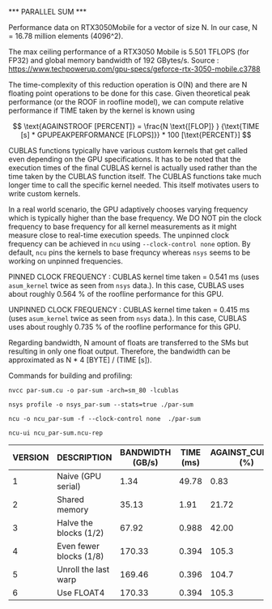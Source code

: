 *** PARALLEL SUM ***

Performance data on RTX3050Mobile for a vector of size N. In our case, N = 16.78 million elements (4096^2).

The max ceiling performance of a RTX3050 Mobile is 5.501 TFLOPS (for FP32) and global memory bandwidth of 192 GBytes/s.
Source : https://www.techpowerup.com/gpu-specs/geforce-rtx-3050-mobile.c3788


The time-complexity of this reduction operation  is O(N) and there are N floating point operations to be done for this case. Given theoretical peak performance (or the ROOF in roofline model), we can compute relative performance if TIME taken by the kernel is known using

$$ \text{AGAINSTROOF [PERCENT]} = \frac{N \text{[FLOP]} } {\text{TIME [s] *  GPUPEAKPERFORMANCE [FLOPS]}} * 100 [\text{PERCENT}] $$


CUBLAS functions typically have various custom kernels that get called even depending on the GPU specifications. It has to be noted that the execution times of the final CUBLAS kernel is actually used rather than the time taken by the CUBLAS function itself. The CUBLAS functions take much longer time to call the specific kernel needed. This itself motivates users to write custom kernels.


In a real world scenario, the GPU adaptively chooses varying frequency which is typically higher than the base frequency. We DO NOT pin the clock frequency to base frequency for all kernel measurements as it might measure close to real-time execution speeds. The unpinned clock frequency can be achieved in `ncu` using `--clock-control none` option. By default, `ncu` pins the kernels to base frequncy whereas `nsys` seems to be working on unpinned frequencies.

PINNED CLOCK FREQUENCY : CUBLAS kernel time taken = 0.541 ms (uses `asum_kernel` twice as seen from `nsys` data.). In this case, CUBLAS uses about roughly 0.564 % of the roofline performance for this GPU.

UNPINNED CLOCK FREQUENCY : CUBLAS kernel time taken = 0.415 ms (uses `asum_kernel` twice as seen from `nsys` data.). In this case, CUBLAS uses about roughly 0.735 % of the roofline performance for this GPU.


Regarding bandwidth, N amount of floats are transferred to the SMs but resulting in only one float output. Therefore, the bandwidth can be approximated as N * 4 [BYTE] / (TIME [s]).

Commands for building and profiling:

`nvcc par-sum.cu -o par-sum -arch=sm_80 -lcublas`

`nsys profile -o nsys_par-sum --stats=true ./par-sum`

`ncu -o ncu_par-sum -f --clock-control none  ./par-sum`

`ncu-ui ncu_par-sum.ncu-rep`



VERSION	|DESCRIPTION    	  	|BANDWIDTH (GB/s)    	|TIME (ms) 	|AGAINST_CUBLAS (%)
-------	| ------------------------- 	| --------------------- | ------------- | ----------------
1	|Naive (GPU serial)		|1.34			|49.78		|0.83
2	|Shared memory			|35.13			|1.91		|21.72
3	|Halve the blocks (1/2)		|67.92			|0.988		|42.00
4	|Even fewer blocks (1/8)	|170.33			|0.394		|105.3
5	|Unroll the last warp   	|169.46			|0.396		|104.7
6	|Use FLOAT4		   	|170.33			|0.394		|105.3

